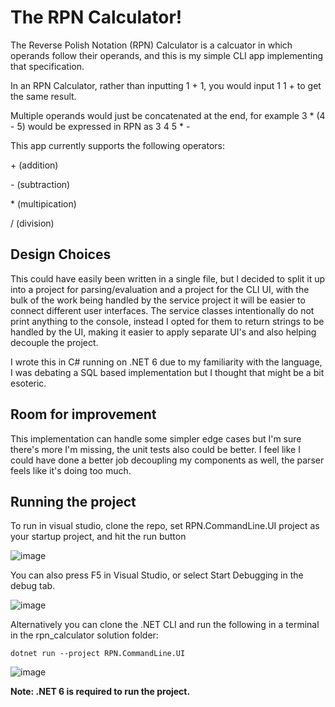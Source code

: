 # The RPN Calculator!
The Reverse Polish Notation (RPN) Calculator is a calcuator in which operands follow their operands, and this is my simple CLI app implementing that specification.

In an RPN Calculator, rather than inputting 1 + 1, you would input 1 1 + to get the same result.

Multiple operands would just be concatenated at the end, for example 3 * (4 - 5) would be expressed in RPN as 3 4 5 * - 

This app currently supports the following operators:

\+ (addition)

\- (subtraction)

\* (multipication)

\/ (division)

## Design Choices
This could have easily been written in a single file, but I decided to split it up into a project for parsing/evaluation and a project for the CLI UI, with the bulk of the work being handled by the service project it will be easier to connect different user interfaces. The service classes intentionally do not print anything to the console, instead I opted for them to return strings to be handled by the UI, making it easier to apply separate UI's and also helping decouple the project.

I wrote this in C# running on .NET 6 due to my familiarity with the language, I was debating a SQL based implementation but I thought that might be a bit esoteric.

## Room for improvement
This implementation can handle some simpler edge cases but I'm sure there's more I'm missing, the unit tests also could be better. I feel like I could have done a better job decoupling my components as well, the parser feels like it's doing too much.

## Running the project
To run in visual studio, clone the repo, set RPN.CommandLine.UI project as your startup project, and hit the run button 

![image](https://user-images.githubusercontent.com/45577253/178158865-82183504-643f-4865-8845-721594ba8f52.png)

You can also press F5 in Visual Studio, or select Start Debugging in the debug tab.

![image](https://user-images.githubusercontent.com/45577253/178158891-d92548a8-c592-4112-afad-a35291c5bb6c.png)

Alternatively you can clone the .NET CLI and run the following in a terminal in the rpn_calculator solution folder:

`dotnet run --project RPN.CommandLine.UI`

![image](https://user-images.githubusercontent.com/45577253/178158916-98dabda3-6b0e-497a-aed6-708b4fa5effb.png)

**Note: .NET 6 is required to run the project.**
